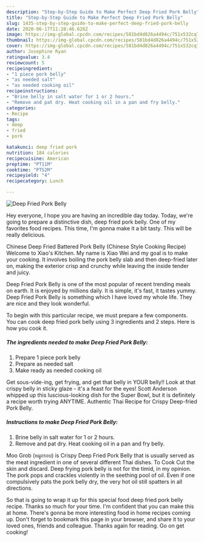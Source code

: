 ```yaml
---
description: "Step-by-Step Guide to Make Perfect Deep Fried Pork Belly"
title: "Step-by-Step Guide to Make Perfect Deep Fried Pork Belly"
slug: 1435-step-by-step-guide-to-make-perfect-deep-fried-pork-belly
date: 2020-06-17T11:28:46.626Z
image: https://img-global.cpcdn.com/recipes/581bd4d826a4494c/751x532cq70/deep-fried-pork-belly-recipe-main-photo.jpg
thumbnail: https://img-global.cpcdn.com/recipes/581bd4d826a4494c/751x532cq70/deep-fried-pork-belly-recipe-main-photo.jpg
cover: https://img-global.cpcdn.com/recipes/581bd4d826a4494c/751x532cq70/deep-fried-pork-belly-recipe-main-photo.jpg
author: Josephine Ryan
ratingvalue: 3.4
reviewcount: 5
recipeingredient:
- "1 piece pork belly"
- "as needed salt"
- "as needed cooking oil"
recipeinstructions:
- "Brine belly in salt water for 1 or 2 hours."
- "Remove and pat dry. Heat cooking oil in a pan and fry belly."
categories:
- Recipe
tags:
- deep
- fried
- pork

katakunci: deep fried pork 
nutrition: 184 calories
recipecuisine: American
preptime: "PT11M"
cooktime: "PT52M"
recipeyield: "4"
recipecategory: Lunch

---
```



![Deep Fried Pork Belly](https://img-global.cpcdn.com/recipes/581bd4d826a4494c/751x532cq70/deep-fried-pork-belly-recipe-main-photo.jpg)

Hey everyone, I hope you are having an incredible day today. Today, we're going to prepare a distinctive dish, deep fried pork belly. One of my favorites food recipes. This time, I'm gonna make it a bit tasty. This will be really delicious.

Chinese Deep Fried Battered Pork Belly (Chinese Style Cooking Recipe) Welcome to Xiao&#39;s Kitchen. My name is Xiao Wei and my goal is to make your cooking. It involves boiling the pork belly slab and then deep-fried later on, making the exterior crisp and crunchy while leaving the inside tender and juicy.

Deep Fried Pork Belly is one of the most popular of recent trending meals on earth. It is enjoyed by millions daily. It is simple, it's fast, it tastes yummy. Deep Fried Pork Belly is something which I have loved my whole life. They are nice and they look wonderful.


To begin with this particular recipe, we must prepare a few components. You can cook deep fried pork belly using 3 ingredients and 2 steps. Here is how you cook it.

<!--inarticleads1-->

##### The ingredients needed to make Deep Fried Pork Belly:

1. Prepare 1 piece pork belly
1. Prepare as needed salt
1. Make ready as needed cooking oil


Get sous-vide-ing, get frying, and get that belly in YOUR belly!! Look at that crispy belly in sticky glaze - it&#39;s a feast for the eyes! Scott Anderson whipped up this luscious-looking dish for the Super Bowl, but it is definitely a recipe worth trying ANYTIME. Authentic Thai Recipe for Crispy Deep-fried Pork Belly. 

<!--inarticleads2-->

##### Instructions to make Deep Fried Pork Belly:

1. Brine belly in salt water for 1 or 2 hours.
1. Remove and pat dry. Heat cooking oil in a pan and fry belly.


Moo Grob (หมูกรอบ) is Crispy Deep Fried Pork Belly that is usually served as the meat ingredient in one of several different Thai dishes. To Cook Cut the skin and discard. Deep frying pork belly is not for the timid, in my opinion. The pork pops and crackles violently in the seething pool of oil. Even if one compulsively pats the pork belly dry, the very hot oil still spatters in all directions. 

So that is going to wrap it up for this special food deep fried pork belly recipe. Thanks so much for your time. I'm confident that you can make this at home. There's gonna be more interesting food in home recipes coming up. Don't forget to bookmark this page in your browser, and share it to your loved ones, friends and colleague. Thanks again for reading. Go on get cooking!
